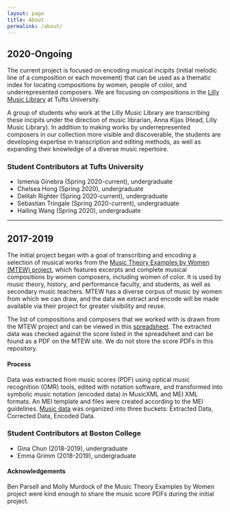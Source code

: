 ```yaml
---
layout: page
title: About
permalink: /about/
---
```


## 2020-Ongoing
The current project is focused on encoding musical incipits (initial melodic line of a composition or each movement) that can be used as a thematic index for locating compositions by women, people of color, and underrepresented composers. We are focusing on compositions in the <a href="https://tischlibrary.tufts.edu/use-library/lilly-music-library" target="_blank">Lilly Music Library</a> at Tufts University. 

A group of students who work at the Lilly Music Library are transcribing these incipits under the direction of music librarian, Anna Kijas (Head, Lilly Music Library). In addition to making works by underrepresented composers in our collection more visible and discoverable, the students are developing expertise in transcription and editing methods, as well as expanding their knowledge of a diverse music repertoire.

### Student Contributors at Tufts University
- Ismenia Ginebra (Spring 2020-current), undergraduate
- Chelsea Hong (Spring 2020), undergraduate
- Delilah Righter (Spring 2020-current), undergraduate
- Sebastian Tringale (Spring 2020-current), undergraduate
- Hailing Wang (Spring 2020), undergraduate

---

## 2017-2019
The initial project began with a goal of transcribing and encoding a selection of 
musical works from the <a href="https://musictheoryexamplesbywomen.com/" target="_blank">Music Theory Examples by Women (MTEW) project</a>, which features excerpts and complete musical compositions by women composers, including women of color. It is used by music theory, history, and performance faculty, and students, as well as secondary music teachers. MTEW has a diverse corpus of music by women from which we can draw, and the data we extract and encode will be made available via their project for greater visibility and reuse.

The list of compositions and composers that we worked with is drawn from the MTEW project and can be viewed in this <a href="https://docs.google.com/spreadsheets/d/10BWNZQ0e5EduUB_UBJpDdROjY3VetWvAucYGhnGXaGo/edit#gid=970050992" target="_blank">spreadsheet</a>. The extracted data was checked against the score listed in the spreadsheet and can be found as a PDF on the MTEW site. We do not store the score PDFs in this repository.

#### Process
Data was extracted from music scores (PDF) using optical music recognition (OMR) tools, edited with notation software, and transformed into symbolic music notation (encoded data) in MusicXML and MEI XML formats. An MEI template and files were created according to the MEI guidelines. [Music data](https://github.com/annakijas1/Test-Music-Incipits/tree/main/assets/corpus1) was organized into three buckets: Extracted Data, Corrected Data, Encoded Data.

### Student Contributors at Boston College
- Gina Chun (2018-2019), undergraduate
- Emma Grimm (2018-2019), undergraduate

#### Acknowledgements
Ben Parsell and Molly Murdock of the Music Theory Examples by Women project were kind enough to share the music score PDFs during the initial project.
